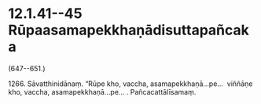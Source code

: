 # 12.1.41--45 Rūpaasamapekkhaṇādisuttapañcaka

(647--651.)

1266\. Sāvatthinidānaṃ. “Rūpe kho, vaccha, asamapekkhaṇā…pe…  viññāṇe kho, vaccha, asamapekkhaṇā…pe… . Pañcacattālīsamaṃ.

